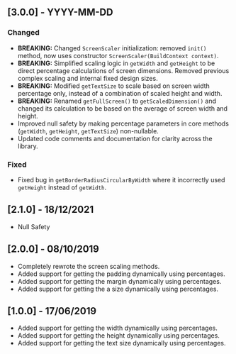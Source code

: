 ## [3.0.0] - YYYY-MM-DD

### Changed
- **BREAKING:** Changed `ScreenScaler` initialization: removed `init()` method, now uses constructor `ScreenScaler(BuildContext context)`.
- **BREAKING:** Simplified scaling logic in `getWidth` and `getHeight` to be direct percentage calculations of screen dimensions. Removed previous complex scaling and internal fixed design sizes.
- **BREAKING:** Modified `getTextSize` to scale based on screen width percentage only, instead of a combination of scaled height and width.
- **BREAKING:** Renamed `getFullScreen()` to `getScaledDimension()` and changed its calculation to be based on the average of screen width and height.
- Improved null safety by making percentage parameters in core methods (`getWidth`, `getHeight`, `getTextSize`) non-nullable.
- Updated code comments and documentation for clarity across the library.

### Fixed
- Fixed bug in `getBorderRadiusCircularByWidth` where it incorrectly used `getHeight` instead of `getWidth`.

## [2.1.0] - 18/12/2021

* Null Safety

## [2.0.0] - 08/10/2019

* Completely rewrote the screen scaling methods.
* Added support for getting the padding dynamically using percentages.
* Added support for getting the margin dynamically using percentages.
* Added support for getting the a size dynamically using percentages.

## [1.0.0] - 17/06/2019

* Added support for getting the width dynamically using percentages.
* Added support for getting the height dynamically using percentages.
* Added support for getting the text size dynamically using percentages.
